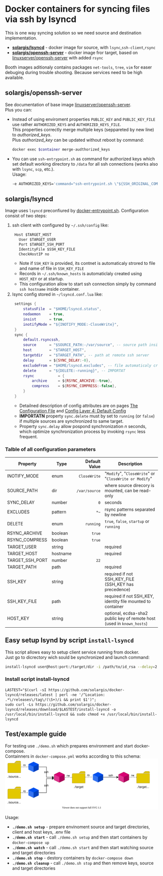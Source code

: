 # Docker containers for syncing files via ssh by lsyncd

This is one way syncing solution so we need source and destination implementation.
* **[solargis/lsyncd](https://hub.docker.com/r/solargis/lsyncd)** - docker image for source, with `lsync`,`ssh-client`,`rsync`
* **[solargis/openssh-server](https://hub.docker.com/r/solargis/openssh-server)** - docker image fror target, based on [linuxserver/openssh-server](https://github.com/linuxserver/docker-openssh-server) with added `rsync`

Booth images aditionaly contains packages `net-tools`, `tree`, `vim` for easer debuging during trouble shooting. Because services need to be high available.

## solargis/openssh-server
See documentation of base image [linuxserver/openssh-server](https://hub.docker.com/r/linuxserver/openssh-server).\
Plus you can:

* Instead of using enviroment properties `PUBLIC_KEY` and `PUBLIC_KEY_FILE` use rather `AUTHORIZED_KEYS` and `AUTHORIZED_KEYS_FILE`.\
  This properties correctly merge multiple keys (seppareted by new line) to *authorized_keys*.\
  Plus *authorized_key* can be updated without reboot by command:
  ```bash
  docker exec $container merge-audthorized_keys
  ```

* You can use `ssh-entrypoint.sh` as command for authorized keys which set default working directory to `/data` for all ssh connections (works also with `lsync`, `scp`, etc.).\
  Usage:
  ```bash
  -e AUTHORIZED_KEYS='command="ssh-entrypoint.sh \"${SSH_ORIGINAL_COMMAND:-bash -l}\"" ssh-rsa AAAAXY...Z== comment'
  ```


## solargis/lsyncd
Image uses `lsyncd` preconfiured by [docker-entrypoint.sh](./docker-bin/docker-entrypoint.sh).
Configuration consist of two steps:
1. ssh client with configured by `~/.ssh/config` like:
   ```SSH Config
    Host $TARGET_HOST
      User $TARGET_USER
      Port $TARGET_SSH_PORT
      IdentityFile $SSH_KEY_FILE
      CheckHostIP no
   ```
   * Note if `SSH_KEY` is provided, its contnet is automaticaly strored to file and name of file in `SSH_KEY_FILE`
   * Records in `~/.ssh/known_hosts` is automaticlaly created using `HOST_KEY` or at startup.
   * This configuration allow to start ssh connection simply by command `ssh hostname` inside container.
2. lsync config stored in `~/lsyncd.conf.lua` like:
   ```Lua
    settings {
        statusFile  = "$HOME/lsyncd.status",
        nodaemon    = true,
        insist      = true,
        inotifyMode = "${INOTIFY_MODE:-CloseWrite}",
    }
    sync {
        default.rsyncssh,
        source      = "$SOURCE_PATH:-/var/source", -- source path inside container
        host        = "$TARGET_HOST",
        targetdir   = "$TARGET_PATH", -- path at remote ssh server
        delay       = ${SYNC_DELAY:-0},
        excludeFrom = "$HOME/lsyncd.excludes", -- file automaticaly created from env EXCLUDES
        delete      = "${DELETE:-running}", -- IMPORTAT
        rsync           = {
            archive     = ${RSYNC_ARCHIVE:-true},
            compress    = ${RSYNC_COMPRESS:-false},
        }
    }
   ```
   * Detailned description of config attributes are on pages [The Configuration File](https://axkibe.github.io/lsyncd/manual/config/file/) and [Config Layer 4: Default Config](https://axkibe.github.io/lsyncd/manual/config/layer4/)
   * **IMPORTATN** property `sync.delete` must by set to `running` (or `false`) if multiple sources are synchronized to same target.
   * Property `sync.delay` allow pospond synchronization *n* seconds, which optimize synchronization process by invoking `rsync` less frequent.


### Talble of all configuration parameters

| Property | Type | Default Value | Description |
|----------|------|--------------:|-------------|
| INOTIFY_MODE   | enum    | `CloseWrite`  | "`Modify`", "`CloseWrite`" or "`CloseWrite or Modify`"
| SOURCE_PATH    | dir     | `/var/source` | where source direcory is mounted, can be read-only
| SYNC_DELAY     | number  | `0`           | seconds
| EXCLUDES       | pattern | `*~`          | rsync patterns separated by newline
| DELETE         | enum    | `running`     | `true`, `false`, `startup` or `running`
| RSYNC_ARCHIVE  | boolean | `true`        |
| RSYNC_COMPRESS | boolean | `true`        |
| TARGET_USER    | string  |               | required
| TARGET_HOST    | hostname|               | required
| TARGET_SSH_PORT| number  | `22`          |
| TARGET_PATH    | path    |               | required
| SSH_KEY        | string  |               | required if not SSH_KEY_FILE (SSH_KEY has precedence)
| SSH_KEY_FILE   | path    |               | required if not SSH_KEY, identity file mounted to container
| HOST_KEY       | string  |               | optional, ecdsa-sha2 public key of remote host (used in `known_hosts`)


## Easy setup lsynd by script `install-lsyncd`

This script allows easy to setup client service running from docker.\
Just go to dicrectory wich sould be synchronized and launch command:
```sh
install-lsyncd user@host:port:/target/dir -i /path/to/id_rsa --delay=2
```

### Install script install-lsyncd
```
LASTEST="$(curl -sI https://github.com/solargis/docker-lsyncd/releases/latest | perl -ne '/^Location: .*\/releases\/tag\/(\S+)/i && print $1')";
sudo curl -Ls https://github.com/solargis/docker-lsyncd/releases/download/$LASTEST/install-lsyncd -o /usr/local/bin/install-lsyncd && sudo chmod +x /usr/local/bin/install-lsyncd
```

## Test/example guide
For testing use `./demo.sh` which prepares environment and start docker-compose.\
Containners in `docker-compose.yml` works according to this schema:\
![diagram](./resources/demo-lsyncd.svg)

Usage:
* **`./demo.sh setup`** - prepare envinoment source and target directories, client and host keys, .env file
* **`./demo.sh start`** - call `./demo.sh setup` and then start containers by `docker-compose up`
* **`./demo.sh watch`** - call `./demo.sh start` and then start watching source and target directories
* **`./demo.sh stop`** - destory containers by `docker-compose down`
* **`./demo.sh cleanup`** - call `./demo.sh stop` and then remove keys, source and target directories

